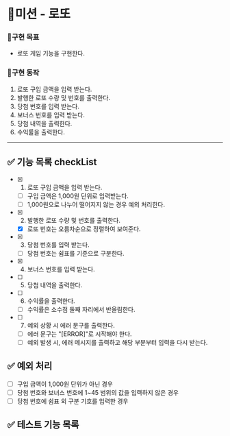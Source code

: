 # 🚀미션 - 로또

### 💙구현 목표

- 로또 게임 기능을 구현한다.

### 📜구현 동작

1. 로또 구입 금액을 입력 받는다.
2. 발행한 로또 수량 및 번호를 출력한다.
3. 당첨 번호를 입력 받는다.
4. 보너스 번호를 입력 받는다.
5. 당첨 내역을 출력한다.
6. 수익률을 출력한다.

---

## ✅ 기능 목록 checkList

- [x] 1. 로또 구입 금액을 입력 받는다.
  - [ ] 구입 금액은 1,000원 단위로 입력받는다.
  - [ ] 1,000원으로 나누어 떨어지지 않는 경우 예외 처리한다.
- [x] 2. 발행한 로또 수량 및 번호를 출력한다.
  - [x] 로또 번호는 오름차순으로 정렬하여 보여준다.
- [x] 3. 당첨 번호를 입력 받는다.
  - [ ] 당첨 번호는 쉼표를 기준으로 구분한다.
- [x] 4. 보너스 번호를 입력 받는다.
- [ ] 5. 당첨 내역을 출력한다.
- [ ] 6. 수익률을 출력한다.
  - [ ] 수익률은 소수점 둘째 자리에서 반올림한다.
- [ ] 7. 예외 상황 시 에러 문구를 출력한다.
  - [ ] 에러 문구는 "[ERROR]"로 시작해야 한다.
  - [ ] 예외 발생 시, 에러 메시지를 출력하고 해당 부분부터 입력을 다시 받는다.

## ✅ 예외 처리

- [ ] 구입 금액이 1,000원 단위가 아닌 경우
- [ ] 당첨 번호와 보너스 번호에 1~45 범위의 값을 입력하지 않은 경우
- [ ] 당첨 번호에 쉼표 외 구분 기호를 입력한 경우

## ✅ 테스트 기능 목록
